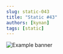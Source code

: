 ```yaml
---
slug: static-043
title: "Static #43"
authors: [kynan]
tags: [static]
---
```


![Example banner](/img/stories/static/043.PNG)
